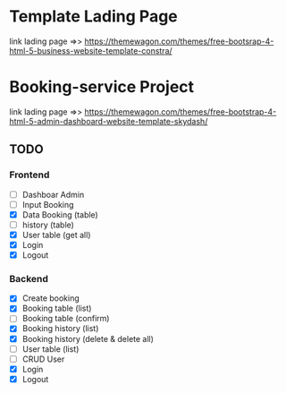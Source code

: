 <h1>Template Lading Page</h1>

link lading page =>> <a>https://themewagon.com/themes/free-bootsrap-4-html-5-business-website-template-constra/</a>

<h1>Booking-service Project</h1>

link lading page =>> <a>https://themewagon.com/themes/free-bootstrap-4-html-5-admin-dashboard-website-template-skydash/</a>

## TODO

### Frontend

- [ ] Dashboar Admin
- [ ] Input Booking
- [x] Data Booking (table)
- [ ] history (table)
- [x] User table (get all)
- [x] Login
- [x] Logout

### Backend

- [x] Create booking
- [x] Booking table (list)
- [ ] Booking table (confirm)
- [x] Booking history (list)
- [x] Booking history (delete & delete all)
- [ ] User table (list)
- [ ] CRUD User
- [x] Login
- [x] Logout
